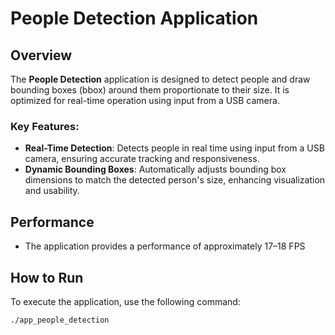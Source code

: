 # People Detection Application

## Overview
The **People Detection** application is designed to detect people and draw bounding boxes (bbox) around them proportionate to their size. It is optimized for real-time operation using input from a USB camera.

### Key Features:
- **Real-Time Detection**: Detects people in real time using input from a USB camera, ensuring accurate tracking and responsiveness.
- **Dynamic Bounding Boxes**: Automatically adjusts bounding box dimensions to match the detected person's size, enhancing visualization and usability.

## Performance
- The application provides a performance of approximately 17–18 FPS

## How to Run
To execute the application, use the following command:

```bash
./app_people_detection 